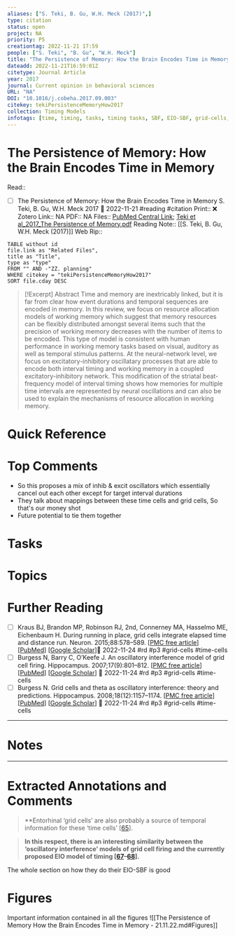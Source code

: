 ```yaml
---
aliases: ["S. Teki, B. Gu, W.H. Meck (2017)",]
type: citation
status: open
project: NA
priority: P5
creationtag: 2022-11-21 17:59
people: ["S. Teki", "B. Gu", "W.H. Meck"]
title: "The Persistence of Memory: How the Brain Encodes Time in Memory"
dateadd: 2022-11-21T16:59:01Z
citetype: Journal Article
year: 2017
journal: Current opinion in behavioral sciences
URL: "NA"
DOI: "10.1016/j.cobeha.2017.09.003"
citekey: tekiPersistenceMemoryHow2017
collection: Timing Models
infotags: [time, timing, tasks, timing tasks, SBF, EIO-SBF, grid-cells, time-cells]
---
```


# The Persistence of Memory: How the Brain Encodes Time in Memory
Read:: 
- [ ] The Persistence of Memory: How the Brain Encodes Time in Memory S. Teki, B. Gu, W.H. Meck 2017 🛫 2022-11-21 #reading #citation
Print::  ❌
Zotero Link:: NA
PDF:: NA
Files:: [PubMed Central Link](file:///); [Teki et al_2017_The Persistence of Memory.pdf](file:////home/michaelt/Insync/m@tarlton.info/Google%20Drive/06.%20Zotero/storage/44QAG522/Teki%20et%20al_2017_The%20Persistence%20of%20Memory.pdf)
Reading Note:: [[S. Teki, B. Gu, W.H. Meck (2017)]]
Web Rip:: 

```dataview
TABLE without id
file.link as "Related Files",
title as "Title",
type as "type"
FROM "" AND -"ZZ. planning"
WHERE citekey = "tekiPersistenceMemoryHow2017" 
SORT file.cday DESC
```


> [!Excerpt] Abstract
> Time and memory are inextricably linked, but it is far from clear how event durations and temporal sequences are encoded in memory. In this review, we focus on resource allocation models of working memory which suggest that memory resources can be flexibly distributed amongst several items such that the precision of working memory decreases with the number of items to be encoded. This type of model is consistent with human performance in working memory tasks based on visual, auditory as well as temporal stimulus patterns. At the neural-network level, we focus on excitatory-inhibitory oscillatary processes that are able to encode both interval timing and working memory in a coupled excitatory-inhibitory network. This modification of the striatal beat-frequency model of interval timing shows how memories for multiple time intervals are represented by neural oscillations and can also be used to explain the mechanisms of resource allocation in working memory.


# Quick Reference

# Top Comments
- So this proposes a mix of inhib & excit oscillators which essentially cancel out each other except for target interval durations 
- They talk about mappings between these time cells and grid cells, So that's our money shot
- Future potential to tie them together

# Tasks

# Topics


# Further Reading 
 - [ ] Kraus BJ, Brandon MP, Robinson RJ, 2nd, Connerney MA, Hasselmo ME, Eichenbaum H. During running in place, grid cells integrate elapsed time and distance run. Neuron. 2015;88:578–589. \[[PMC free article](https://www.ncbi.nlm.nih.gov/pmc/articles/PMC4635558/)\] \[[PubMed](https://pubmed.ncbi.nlm.nih.gov/26539893)\] \[[Google Scholar](https://scholar.google.com/scholar_lookup?journal=Neuron&title=During+running+in+place,+grid+cells+integrate+elapsed+time+and+distance+run&author=BJ+Kraus&author=MP+Brandon&author=RJ+Robinson&author=MA+Connerney&author=ME+Hasselmo&volume=88&publication_year=2015&pages=578-589&pmid=26539893&)\]🛫 2022-11-24 #rd #p3 #grid-cells #time-cells
 - [ ] Burgess N, Barry C, O’Keefe J. An oscillatory interference model of grid cell firing. Hippocampus. 2007;17(9):801–812. \[[PMC free article](https://www.ncbi.nlm.nih.gov/pmc/articles/PMC2678278/)\] \[[PubMed](https://pubmed.ncbi.nlm.nih.gov/17598147)\] \[[Google Scholar](https://scholar.google.com/scholar_lookup?journal=Hippocampus&title=An+oscillatory+interference+model+of+grid+cell+firing&author=N+Burgess&author=C+Barry&author=J+O%E2%80%99Keefe&volume=17&issue=9&publication_year=2007&pages=801-812&pmid=17598147&)\] 🛫 2022-11-24 #rd #p3 #grid-cells #time-cells
- [ ] Burgess N. Grid cells and theta as oscillatory interference: theory and predictions. Hippocampus. 2008;18(12):1157–1174. \[[PMC free article](https://www.ncbi.nlm.nih.gov/pmc/articles/PMC3196519/)\] \[[PubMed](https://pubmed.ncbi.nlm.nih.gov/19021256)\] \[[Google Scholar](https://scholar.google.com/scholar_lookup?journal=Hippocampus&title=Grid+cells+and+theta+as+oscillatory+interference:+theory+and+predictions&author=N+Burgess&volume=18&issue=12&publication_year=2008&pages=1157-1174&pmid=19021256&)\] 🛫 2022-11-24 #rd #p3 #grid-cells #time-cells

----
# Notes


----
# Extracted Annotations and Comments
> **Entorhinal ‘grid cells’ are also probably a source of temporal information for these ‘time cells’ [[65](https://www.ncbi.nlm.nih.gov/pmc/articles/PMC6004118/#R65**)].

> **In this respect, there is an interesting similarity between the ‘oscillatory interference’ models of grid cell firing and the currently proposed EIO model of timing [[67](https://www.ncbi.nlm.nih.gov/pmc/articles/PMC6004118/#R67)–[68](https://www.ncbi.nlm.nih.gov/pmc/articles/PMC6004118/#R68)].**

The whole section on how they do their EIO-SBF is good

# Figures
Important information contained in all the figures
![[The Persistence of Memory How the Brain Encodes Time in Memory - 21.11.22.md#Figures]]